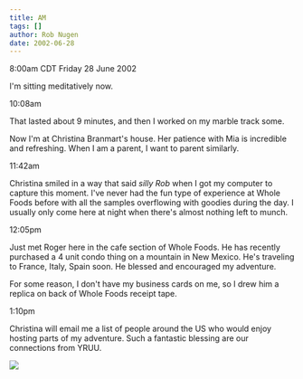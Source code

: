 ```yaml
---
title: AM
tags: []
author: Rob Nugen
date: 2002-06-28
---
```


<p class=date>8:00am CDT Friday 28 June 2002</p>

<p>I'm sitting meditatively now.</p>

<p class=date>10:08am</p>

<p>That lasted about 9 minutes, and then I worked on my marble track
some.</p>

<p>Now I'm at Christina Branmart's house.  Her patience with Mia is
incredible and refreshing.  When I am a parent, I want to parent
similarly.</p>

<p class=date>11:42am</p>

<p>Christina smiled in a way that said <em>silly Rob</em> when I got
my computer to capture this moment.  I've never had the fun type of
experience at Whole Foods before with all the samples overflowing with
goodies during the day.  I usually only come here at night when
there's almost nothing left to munch.</p>

<p class=date>12:05pm</p>

<p>Just met Roger here in the cafe section of Whole Foods.  He has
recently purchased a 4 unit condo thing on a mountain in New Mexico.
He's traveling to France, Italy, Spain soon.  He blessed and
encouraged my adventure.</p>

<p>For some reason, I don't have my business cards on me, so I drew
him a replica on back of Whole Foods receipt tape.</p>

<p class=date>1:10pm</p>

<p>Christina will email me a list of people around the US who would
enjoy hosting parts of my adventure.  Such a fantastic blessing are
our connections from YRUU.</p>

<p><img src="/images/rob/wL-ROB.gif"/></p>
